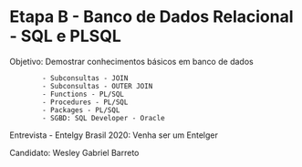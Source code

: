 # Etapa B - Banco de Dados Relacional - SQL e PLSQL
Objetivo: Demostrar conhecimentos básicos em banco de dados


			- Subconsultas - JOIN
			- Subconsultas - OUTER JOIN
			- Functions - PL/SQL
			- Procedures - PL/SQL
			- Packages - PL/SQL 
			- SGBD: SQL Developer - Oracle 
      
      
Entrevista -  Entelgy Brasil 2020: Venha ser um Entelger

Candidato: Wesley Gabriel Barreto



